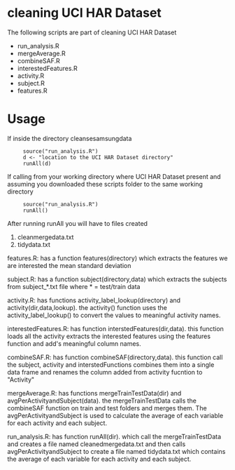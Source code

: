 cleaning UCI HAR Dataset
========================

The following scripts are part of cleaning UCI HAR Dataset
   * run_analysis.R 
   * mergeAverage.R
   * combineSAF.R
   * interestedFeatures.R
   * activity.R
   * subject.R
   * features.R
   
Usage 
=====

If inside the directory cleansesamsungdata
```{r}
     source("run_analysis.R")
     d <- "location to the UCI HAR Dataset directory"
     runAll(d) 
```
     
If calling from your working directory where UCI HAR Dataset
present and assuming you downloaded these scripts folder
to the same working directory
```{r}
     source("run_analysis.R")
     runAll()
```
     
After running runAll you will have to files created
  1. cleanmergedata.txt
  2. tidydata.txt
  
features.R: has a function features(directory) which extracts the features we are interested the mean
            standard deviation

subject.R: has a function subject(directory,data) which extracts the subjects from subject_*.txt file
           where * = test/train data
           
activity.R: has functions activity_label_lookup(directory) and activity(dir,data,lookup). the activity() 
            function uses the activity_label_lookup() to convert the values to meaningful activity
            names.
  
interestedFeatures.R: has function interstedFeatures(dir,data). this function loads all the activity
                    extracts the interested features using the features function
                    and add's meaningful column names.
                    
combineSAF.R: has function combineSAF(directory,data). this function call the subject, activity and
              interstedFunctions combines them into a single data frame and renames the column added 
              from activity fucntion to "Activity" 
              
mergeAverage.R: has functions mergeTrainTestData(dir) and avgPerActivityandSubject(data). the 
                mergeTrainTestData calls the combineSAF function on train and test folders and merges
                them. The avgPerActivityandSubject is used to calculate the average of each variable 
                for each activity and each subject.
                
run_analysis.R: has function runAll(dir). which call the mergeTrainTestData and creates a file named
                cleanedmergedata.txt and then calls avgPerActivityandSubject to create a file named
                tidydata.txt which contains the average of each variable for each activity and each 
                subject.
   